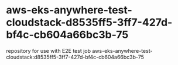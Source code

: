 # aws-eks-anywhere-test-cloudstack-d8535ff5-3ff7-427d-bf4c-cb604a66bc3b-75
repository for use with E2E test job aws-eks-anywhere-test-cloudstack:d8535ff5-3ff7-427d-bf4c-cb604a66bc3b-75
